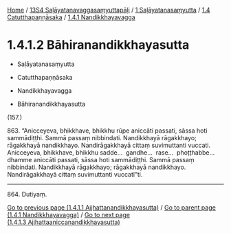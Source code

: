
[Home](/) / [13S4 Saḷāyatanavaggasaṃyuttapāḷi](../../...md) / [1 Saḷāyatanasaṃyutta](../...md) / [1.4 Catutthapaṇṇāsaka](...md) / [1.4.1 Nandikkhayavagga](../13S4/1/1.4/1.4.1.md)

# 1.4.1.2 Bāhiranandikkhayasutta

* Saḷāyatanasaṃyutta

* Catutthapaṇṇāsaka

* Nandikkhayavagga

* Bāhiranandikkhayasutta

(157.)

863\. “Anicceyeva, bhikkhave, bhikkhu rūpe aniccāti passati, sāssa hoti sammādiṭṭhi. Sammā passaṃ nibbindati. Nandikkhayā rāgakkhayo; rāgakkhayā nandikkhayo. Nandirāgakkhayā cittaṃ suvimuttanti vuccati. Anicceyeva, bhikkhave, bhikkhu sadde…  gandhe…  rase…  phoṭṭhabbe…  dhamme aniccāti passati, sāssa hoti sammādiṭṭhi. Sammā passaṃ nibbindati. Nandikkhayā rāgakkhayo; rāgakkhayā nandikkhayo. Nandirāgakkhayā cittaṃ suvimuttanti vuccatī”ti.

---

864\. Dutiyaṃ.



[Go to previous page (1.4.1.1 Ajjhattanandikkhayasutta)](1.4.1.1.md) / [Go to parent page (1.4.1 Nandikkhayavagga)](../13S4/1/1.4/1.4.1.md) / [Go to next page (1.4.1.3 Ajjhattaaniccanandikkhayasutta)](1.4.1.3.md)


